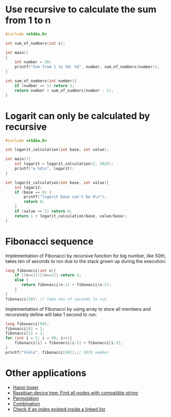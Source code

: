 # Use recursive to calculate the sum from 1 to n

```c
#include <stdio.h>

int sum_of_numbers(int x);

int main()
{  
	int number = 20;
	printf("Sum from 1 to %d: %d", number, sum_of_numbers(number));
}

int sum_of_numbers(int number){
	if (number == 1) return 1;
	return number + sum_of_numbers(number - 1);
}
```
# Logarit can only be calculated by recursive
```c
#include <stdio.h>

int logarit_calculation(int base, int value);

int main(){
    int logarit = logarit_calculation(2, 1024);
    printf("a %d\n", logarit);
}

int logarit_calculation(int base, int value){
    int logarit;
    if (base == 0) {
        printf("logarit base can't be 0\n");
        return 0;
    }
    if (value == 1) return 0;
    return 1 + logarit_calculation(base, value/base);
}
```
# Fibonacci sequence
Implementation of Fibonacci by recursive function for big number, like 50th, takes ten of seconds to run due to the stack grown up during the execution:
```c
long fibonacci(int n){ 
    if ((n==1)||(n==2)) return 1;
    else {
       return fibonacci(n-1) + fibonacci(n-2);
    }
}
fibonacci(50); // Take ten of seconds to run
```
Implementation of Fibonacci by using array to store all members and recursively define will take 1 second to run:
```c
long fibonacci[50];
fibonacci[0] = 1;
fibonacci[1] = 1;
for (int i = 2; i < 50; i++){
	fibonacci[i] = fibonacci[i-1] + fibonacci[i-2];
}
printf("%ld\n", fibonacci[49]);// 50th number
```    
# Other applications
* [Hanoi tower](Hanoi_tower.c)
* [Raspbian device tree: Find all nodes with compatible string](https://github.com/TranPhucVinh/Raspberry-Pi-C/blob/main/Kernel/Device%20tree/find_all_nodes_with_comp_str.c)
* [Permutation](Permutation.md)
* [Combination](Combination.md)
* [Check if an index existed inside a linked list](https://github.com/TranPhucVinh/C/blob/master/Data%20structure/Linked%20list/Singly%20linked%20list/Implementations.md#read-a-node-at-specific-index)
